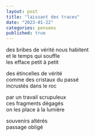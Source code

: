 ```yaml
---
layout: post
title: "laissant des traces"
date: "2023-01-22"
categories: pensees
published: true
---
```


des bribes de vérité nous habitent  
et le temps qui souffle  
les efface petit à petit  

des étincelles de vérité  
comme des cristaux du passé  
incrustés dans le roc  

par un travail scrupuleux  
ces fragments dégagés  
on les place à la lumière  

souvenirs altérés  
passage obligé  
